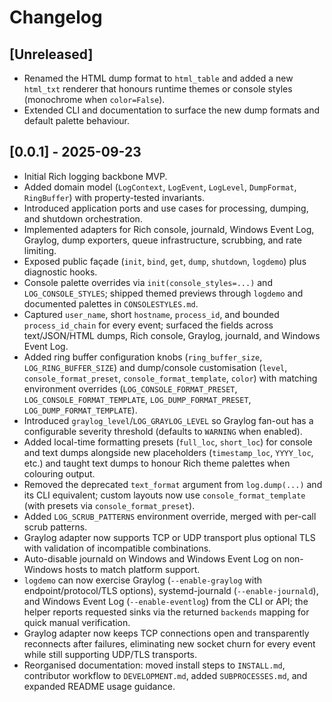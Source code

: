 # Changelog

## [Unreleased]
- Renamed the HTML dump format to `html_table` and added a new `html_txt` renderer that honours runtime themes or console styles (monochrome when `color=False`).
- Extended CLI and documentation to surface the new dump formats and default palette behaviour.

## [0.0.1] - 2025-09-23
- Initial Rich logging backbone MVP.
- Added domain model (`LogContext`, `LogEvent`, `LogLevel`, `DumpFormat`, `RingBuffer`) with property-tested invariants.
- Introduced application ports and use cases for processing, dumping, and shutdown orchestration.
- Implemented adapters for Rich console, journald, Windows Event Log, Graylog, dump exporters, queue infrastructure, scrubbing, and rate limiting.
- Exposed public façade (`init`, `bind`, `get`, `dump`, `shutdown`, `logdemo`) plus diagnostic hooks.
- Console palette overrides via `init(console_styles=...)` and `LOG_CONSOLE_STYLES`; shipped themed previews through `logdemo` and documented palettes in `CONSOLESTYLES.md`.
- Captured `user_name`, short `hostname`, `process_id`, and bounded `process_id_chain` for every event; surfaced the fields across text/JSON/HTML dumps, Rich console, Graylog, journald, and Windows Event Log.
- Added ring buffer configuration knobs (`ring_buffer_size`, `LOG_RING_BUFFER_SIZE`) and dump/console customisation (`level`, `console_format_preset`, `console_format_template`, `color`) with matching environment overrides (`LOG_CONSOLE_FORMAT_PRESET`, `LOG_CONSOLE_FORMAT_TEMPLATE`, `LOG_DUMP_FORMAT_PRESET`, `LOG_DUMP_FORMAT_TEMPLATE`).
- Introduced `graylog_level`/`LOG_GRAYLOG_LEVEL` so Graylog fan-out has a configurable severity threshold (defaults to `WARNING` when enabled).
- Added local-time formatting presets (`full_loc`, `short_loc`) for console and text dumps alongside new placeholders (`timestamp_loc`, `YYYY_loc`, etc.) and taught text dumps to honour Rich theme palettes when colouring output.
- Removed the deprecated `text_format` argument from `log.dump(...)` and its CLI equivalent; custom layouts now use `console_format_template` (with presets via `console_format_preset`).
- Added `LOG_SCRUB_PATTERNS` environment override, merged with per-call scrub patterns.
- Graylog adapter now supports TCP or UDP transport plus optional TLS with validation of incompatible combinations.
- Auto-disable journald on Windows and Windows Event Log on non-Windows hosts to match platform support.
- `logdemo` can now exercise Graylog (`--enable-graylog` with endpoint/protocol/TLS options), systemd-journald (`--enable-journald`), and Windows Event Log (`--enable-eventlog`) from the CLI or API; the helper reports requested sinks via the returned `backends` mapping for quick manual verification.
- Graylog adapter now keeps TCP connections open and transparently reconnects after failures, eliminating new socket churn for every event while still supporting UDP/TLS transports.
- Reorganised documentation: moved install steps to `INSTALL.md`, contributor workflow to `DEVELOPMENT.md`, added `SUBPROCESSES.md`, and expanded README usage guidance.
